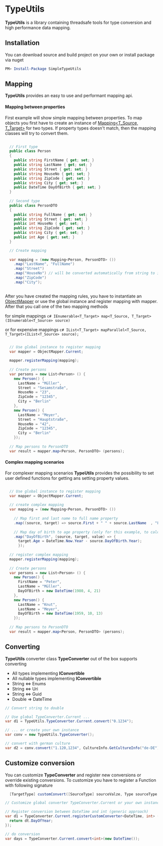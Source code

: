 # TypeUtils
**TypeUtils** is a library containing threadsafe tools for type conversion and high performance data mapping. 

## Installation
You can download source and build project on your own or install package via nuget

```PowerShell
PM> Install-Package SimpleTypeUtils
```

## Mapping

**TypeUtils** provides an easy to use and performant mapping api. 

#### Mapping between properties
First example will show simple mapping between properties. To map objects you first have to create an instance of [Mapping&lt;T_Source, T_Target&gt;](Services/Mapping.cs) for two types. If property types doesn't match, then the mapping classes will try to convert them.

```c#
  
  // First type
  public class Person
  {
    public string FirstName { get; set; }
    public string LastName { get; set; }
    public string Street { get; set; }
    public string HouseNo { get; set; }
    public string ZipCode { get; set; }
    public string City { get; set; }
    public DateTime DayOfBirth { get; set; }
  }
  
  // Second type
  public class PersonDTO
  {
    public string FullName { get; set; }
    public string Street { get; set; }
    public int HouseNo { get; set; }
    public string ZipCode { get; set; }
    public string City { get; set; }
    public int Age { get; set; }
  }

  // Create mapping
  
  var mapping = (new Mapping<Person, PersonDTO> ())
    .map("LastName", "FullName") 
    .map("Street")
    .map("HouseNo") // will be converted automatically from string to int
    .map("ZipCode")
    .map("City");
  
```

After you have created the mapping rules, you have to instantiate an [ObjectMapper](Services/Impl/ObjectMapper.cs) or use the global instance and register mapping with mapper. After that you call one of the two mapping methods 

for simple mappings ```c# IEnumerable<T_Target> map<T_Source, T_Target>(IEnumerable<T_Source> source) ```

or for expensive mappings ```c# IList<T_Target> mapParallel<T_Source, T_Target>(IList<T_Source> source); ```

```c#

  // Use global instance to register mapping
  var mapper = ObjectMapper.Current;
  
  mapper.registerMapping(mapping);
  
  // Create persons
  var persons = new List<Person> () {
    new Person() {
      LastName = "Müller",
      Street = "Sesamstraße",
      HouseNo = "23",
      ZipCode = "12345",
      City = "Berlin"
    },
    new Person() {
      LastName = "Meyer",
      Street = "Hauptstraße",
      HouseNo = "42",
      ZipCode = "12345",
      City = "Berlin"
    });
  
  // Map persons to PersonDTO
  var result = mapper.map<Person, PersonDTO> (persons);

```

#### Complex mapping scenarios

For complexer mapping scenarios **TypeUtils** provides the possibility to set user defined functions for getting ans setting property values. 

```c#

  // Use global instance to register mapping
  var mapper = ObjectMapper.Current;
  
  // create complex mapping
  var mapping = (new Mapping<Person, PersonDTO> ())
    
    // Map first and last name to full name property
    .map((source, target) => source.First + " " + source.LastName  , "FullName") 
    
    // Map day of birth to age property (only for this example, to calculate real age use better approach)
    .map("DayOfBirth", (source, target, value) => {
      target.Age = DateTime.Now.Year - source.DayOfBirth.Year);
      });
  
  // register complex mapping
  mapper.registerMapping(mapping);
  
  // Create persons
  var persons = new List<Person> () {
    new Person() {
      FirstName = "Peter",
      LastName = "Müller",
      DayOfBirth = new DateTime(1980, 4, 21)
    },
    new Person() {
      LastName = "Knut",
      LastName = "Meyer",
      DayOfBirth = new DateTime(1959, 10, 13)
    });
  
  // Map persons to PersonDTO
  var result = mapper.map<Person, PersonDTO> (persons);

```



## Converting
**TypeUtils** converter class **TypeConverter** out of the box supports converting 
* All types implementing **IConvertible**
* All nullable types implementing **IConvertible**
* String <=> Enums
* String <=> Uri
* String <=> Guid
* Double => DateTime

```c#
// Convert string to double

// Use global TypeConverter.Current ...
var d1 = TypeUtils.TypeConverter.Current.convert("0.1234");

// ... or create your own instance
var conv = new TypeUtils.TypeConverter();

// convert with german culture
var d2 = conv.convert("1.120,1234", CultureInfo.GetCultureInfo("de-DE"));

```

## Customize conversion
You can customize **TypeConverter** and register new conversions or override existing conversions. To customize you have to register a Function with following signature

```c#
  [TargetType] customConvert([SourceType] sourceValze, Type sourceType, IFormatProvider format)
```

```c#
// Customize global converter TypeConverter.Current or your own instance

// Register conversion between DateTime and int (generic approach)
var d1 = TypeConverter.Current.registerCustomConverter<DateTime, int> ((dt, targetType, format) => {
  return dt.DayOfYear;
});

// do conversion
var days = TypeConverter.Current.convert<int>(new DateTime());

```
